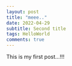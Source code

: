 ```yaml
---
layout: post
title: "meee.."
date: 2022-04-29
subtitle: Second title
tags: HelloWorld
comments: true
---
```


This is my first post...!!!
